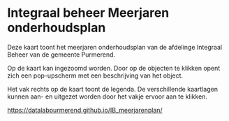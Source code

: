 # Integraal beheer Meerjaren onderhoudsplan

Deze kaart toont het meerjaren onderhoudsplan van de afdelinge Integraal Beheer van de gemeente Purmerend. 


Op de kaart kan ingezoomd worden. Door op de objecten te klikken opent zich een pop-upscherm met een beschrijving van het object.

Het vak rechts op de kaart toont de legenda. De verschillende kaartlagen kunnen aan- en uitgezet worden door het vakje ervoor aan te klikken. 


https://datalabpurmerend.github.io/IB_meerjarenplan/

